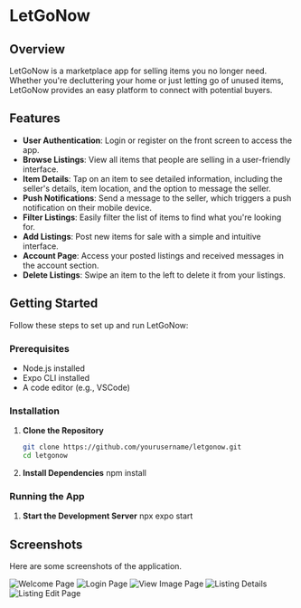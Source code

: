 # LetGoNow

## Overview

LetGoNow is a marketplace app for selling items you no longer need. Whether you're decluttering your home or just letting go of unused items, LetGoNow provides an easy platform to connect with potential buyers.

## Features

- **User Authentication**: Login or register on the front screen to access the app.
- **Browse Listings**: View all items that people are selling in a user-friendly interface.
- **Item Details**: Tap on an item to see detailed information, including the seller's details, item location, and the option to message the seller.
- **Push Notifications**: Send a message to the seller, which triggers a push notification on their mobile device.
- **Filter Listings**: Easily filter the list of items to find what you're looking for.
- **Add Listings**: Post new items for sale with a simple and intuitive interface.
- **Account Page**: Access your posted listings and received messages in the account section.
- **Delete Listings**: Swipe an item to the left to delete it from your listings.

## Getting Started

Follow these steps to set up and run LetGoNow:

### Prerequisites

- Node.js installed
- Expo CLI installed
- A code editor (e.g., VSCode)

### Installation

1. **Clone the Repository**

   ```sh
   git clone https://github.com/yourusername/letgonow.git
   cd letgonow

   ```

2. **Install Dependencies**
   npm install

### Running the App

1. **Start the Development Server**
   npx expo start

## Screenshots

Here are some screenshots of the application.

![Welcome Page](/app/assets/Welcome.png)
![Login Page](/app/assets/Login.png)
![View Image Page](/app/assets/ViewImageScreen.png)
![Listing Details](/app/assets/ListingDetailsScreen.png)
![Listing Edit Page](/app/assets/ListingEditScreen.png)
